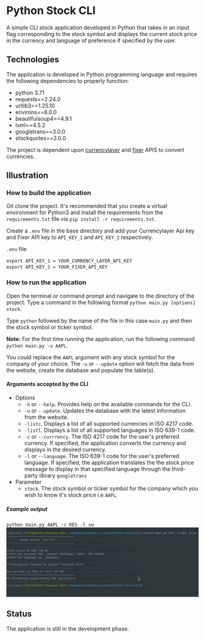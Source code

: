 # Python Stock CLI
A simple CLI stock application developed in Python that takes in an input flag 
corresponding to the stock symbol and displays the current stock price in the currency 
and language of preference if specified by the user.

## Technologies
The application is developed in Python programming language and
requires the following dependencies to properly function:
- python 3.71
- requests==2.24.0
- urllib3==1.25.10
- environs==8.0.0
- beautifulsoup4==4.9.1
- lxml==4.5.2
- googletrans==3.0.0
- stockquotes==2.0.0

The project is dependent upon [currencylayer](https://currencylayer.com/) and [fixer](https://fixer.io/) APIS to convert currencies.
## Illustration
### How to build the application
Git clone the project. It's recommended that you create a virtual environment
for Python3 and install the requirements from the `requirements.txt` file via 
`pip install -r requirements.txt`.

Create a `.env` file in the base directory and add your Currencylayer Api key and Fixer API key to `API_KEY_1` and `API_KEY_2` respectively.

`.env` file
```
export API_KEY_1 = YOUR_CURRENCY_LAYER_API_KEY
export API_KEY_2 = YOUR_FIXER_API_KEY
```

### How to run the application
Open the terminal or command prompt and navigate to the directory of the project.
Type a command in the following format `python main.py [options] stock`.

Type `python` followed by the name of the file in this case `main.py` and then the 
stock symbol or ticker symbol.

**Note:** For the first time running the application, run the following command
`python main.py -u AAPL`.

You could replace the `AAPL` argument with any stock symbol for the company of your 
choice. The `-u` or `--update` option will fetch the data from the website, create
the database and populate the table(s).

#### Arguments accepted by the CLI
+ Options
    - `-h` or `--help`. Provides help on the available commands for the CLI.
    - `-u` or `--update`. Updates the database with the latest information from
    the website.
    - `-listc`. Displays a list of all supported currencies in ISO 4217 code.
    - `-listl`. Displays a list of all supported languages in ISO 639-1 code.
    - `-c` or `--currrency`. The ISO 4217 code for the user's preferred currency.
    If specified, the application converts the currency and displays in the desired
    currency.
    - `-l` or `--language`. The ISO 639-1 code for the user's preferred language.
    If specified, the application translates the the stock price message to 
    display in that specified language through the third-party library `googletrans`
+ Parameter
    - `stock`. The stock symbol or ticker symbol for the company which you wish to
    know it's stock price i.e `AAPL`.

##### Example output
`python main.py AAPL -c KES -l sw`
![Program screenshot](/images/stock_cli.png)

## Status
The application is still in the development phase.
